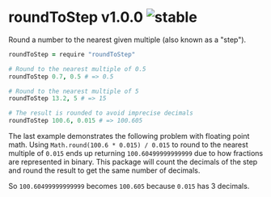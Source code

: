 
# roundToStep v1.0.0 ![stable](https://img.shields.io/badge/stability-stable-4EBA0F.svg?style=flat)

Round a number to the nearest given multiple (also known as a "step").

```coffee
roundToStep = require "roundToStep"

# Round to the nearest multiple of 0.5
roundToStep 0.7, 0.5 # => 0.5

# Round to the nearest multiple of 5
roundToStep 13.2, 5 # => 15

# The result is rounded to avoid imprecise decimals
roundToStep 100.6, 0.015 # => 100.605
```

The last example demonstrates the following problem with floating point math.
Using `Math.round(100.6 * 0.015) / 0.015` to round to the nearest multiple
of `0.015` ends up returning `100.60499999999999` due to how fractions are
represented in binary. This package will count the decimals of the step
and round the result to get the same number of decimals.

So `100.60499999999999` becomes `100.605` because `0.015` has 3 decimals.
